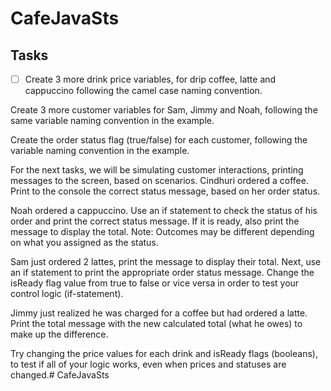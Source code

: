 # CafeJavaSts

## Tasks

- [ ] Create 3 more drink price variables, for drip coffee, latte and cappuccino following the camel case naming convention.

Create 3 more customer variables for Sam, Jimmy and Noah, following the same variable naming convention in the example.

Create the order status flag (true/false) for each customer, following the variable naming convention in the example.

For the next tasks, we will be simulating customer interactions, printing messages to the screen, based on scenarios. Cindhuri ordered a coffee. Print to the console the correct status message, based on her order status.

Noah ordered a cappuccino. Use an if statement to check the status of his order and print the correct status message. If it is ready, also print the message to display the total. Note: Outcomes may be different depending on what you assigned as the status.

Sam just ordered 2 lattes, print the message to display their total. Next, use an if statement to print the appropriate order status message. Change the isReady flag value from true to false or vice versa in order to test your control logic (if-statement).

Jimmy just realized he was charged for a coffee but had ordered a latte. Print the total message with the new calculated total (what he owes) to make up the difference.

Try changing the price values for each drink and isReady flags (booleans), to test if all of your logic works, even when prices and statuses are changed.# CafeJavaSts
